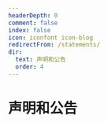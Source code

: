 ```yaml
---
headerDepth: 0
comment: false
index: false
icon: iconfont icon-blog
redirectFrom: /statements/
dir:
  text: 声明和公告
  order: 4
---
```


# 声明和公告

<AutoCatalog />
